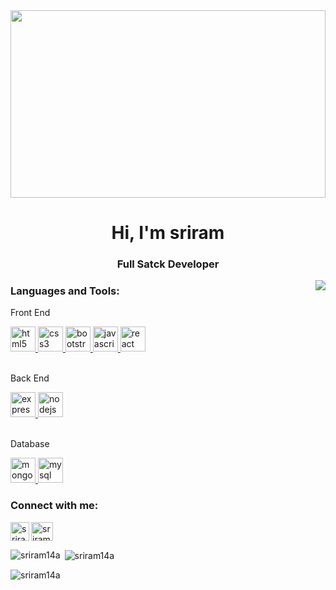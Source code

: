 <img width="100%" height="300" src="https://scontent.fmaa14-1.fna.fbcdn.net/v/t1.18169-9/15181184_584593785083345_1714394136839900351_n.png?_nc_cat=108&ccb=1-7&_nc_sid=e3f864&_nc_ohc=R8lD5kvDFUIAX-3o0Or&_nc_ht=scontent.fmaa14-1.fna&oh=00_AfCFeIW3oTFa_pzpKuPUcmFrNIFFKlZMq85aqmYf1twIcw&oe=6421B299"/>
<h1 align="center">Hi, I'm sriram</h1>
<h3 align="center"> Full Satck Developer</h3>
<img align="right" src="https://media4.giphy.com/media/26ufn24Onjz8w7NxS/200w.gif"/>



<h3 align="left">Languages and Tools:</h3>
<p align="left">
 <p>Front End</p>
<a href="https://www.w3.org/html/" target="_blank" rel="noreferrer"> 
<img src="https://cdn-icons-png.flaticon.com/512/732/732212.png" alt="html5" width="40" height="40"/> </a>
<a href="https://www.w3schools.com/css/" target="_blank" rel="noreferrer">
<img src="https://cdn.iconscout.com/icon/free/png-256/css3-9-1175237.png" alt="css3" width="40" height="40"/> </a> 
 <a href="https://getbootstrap.com" target="_blank" rel="noreferrer"> 
<img src="https://upload.wikimedia.org/wikipedia/commons/thumb/b/b2/Bootstrap_logo.svg/1280px-Bootstrap_logo.svg.png" alt="bootstrap" width="40" height="40"/> </a> 
<a href="https://developer.mozilla.org/en-US/docs/Web/JavaScript" target="_blank" rel="noreferrer"> 
<img src="https://cdn-icons-png.flaticon.com/512/5968/5968292.png" alt="javascript" width="40" height="40"/> </a>
<a href="https://reactjs.org/" target="_blank" rel="noreferrer"> 
<img src="https://upload.wikimedia.org/wikipedia/commons/thumb/a/a7/React-icon.svg/2300px-React-icon.svg.png" alt="react" width="40" height="40"/> </a><br/><br/>
  
  
<p>Back End</p>  
<a href="https://expressjs.com" target="_blank" rel="noreferrer"> 
<img src="https://www.pngfind.com/pngs/m/136-1363736_express-js-icon-png-transparent-png.png" alt="express" width="40" height="40"/> </a>
<a href="https://nodejs.org" target="_blank" rel="noreferrer">
<img src="https://upload.wikimedia.org/wikipedia/commons/thumb/d/d9/Node.js_logo.svg/2560px-Node.js_logo.svg.png" alt="nodejs" width="40" height="40"/> </a> <br/> <br/>
  
<p>Database</p>
 <a href="https://www.mongodb.com/" target="_blank" rel="noreferrer">
 <img src="https://w1.pngwing.com/pngs/711/379/png-transparent-green-grass-mongodb-database-documentoriented-database-dashboard-nosql-bson-javascript-thumbnail.png" alt="mongodb" width="40" height="40"/> </a> 
 <a href="https://www.mysql.com/" target="_blank" rel="noreferrer"> 
   <img src="https://camo.githubusercontent.com/f85f882cb31eeaeee657ec955313015c30378e8f56c3dc2f06933b617a276cfd/68747470733a2f2f77372e706e6777696e672e636f6d2f706e67732f3734372f3739382f706e672d7472616e73706172656e742d6d7973716c2d6c6f676f2d6d7973716c2d64617461626173652d7765622d646576656c6f706d656e742d636f6d70757465722d736f6674776172652d646f6c7068696e2d6d6172696e652d6d616d6d616c2d616e696d616c732d746578742d7468756d626e61696c2e706e67" alt="mysql" width="40" height="40"/> </a> 
 </p>
 
 
 
 <h3 align="left">Connect with me:</h3>
<p align="left">
<a href="https://instagram.com/sriram_daulath" target="blank">
<img align="left" src="https://upload.wikimedia.org/wikipedia/commons/thumb/9/96/Instagram.svg/2048px-Instagram.svg.png" alt="sriram_daulath" height="30" width="30" /></a>
<a href="https://sriramjs07@gmail.com" target="blank"> 
 <img align="center" src="https://upload.wikimedia.org/wikipedia/commons/thumb/7/7e/Gmail_icon_%282020%29.svg/2560px-Gmail_icon_%282020%29.svg.png" alt="sriram_daulath" margin="30" height="30" width="35" /></a>
</p>


<p><img align="left" src="https://github-readme-stats.vercel.app/api/top-langs?username=sriram14a&show_icons=true&locale=en&layout=compact" alt="sriram14a" /></p>

<p>&nbsp;<img align="center" src="https://github-readme-stats.vercel.app/api?username=sriram14a&show_icons=true&locale=en" alt="sriram14a" /></p>

<p><img align="center" src="https://github-readme-streak-stats.herokuapp.com/?user=sriram14a&" alt="sriram14a" /></p>
